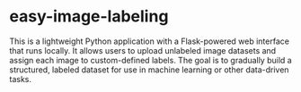 # easy-image-labeling
This is a lightweight Python application with a Flask-powered web interface that runs locally. It allows users to upload unlabeled image datasets and assign each image to custom-defined labels. The goal is to gradually build a structured, labeled dataset for use in machine learning or other data-driven tasks.
